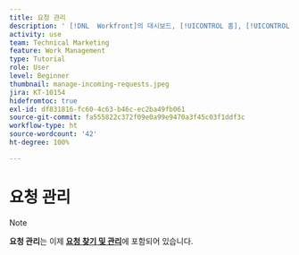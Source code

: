 ```yaml
---
title: 요청 관리
description: ' [!DNL  Workfront]의 대시보드, [!UICONTROL 홈], [!UICONTROL 요청] 영역 또는 [!UICONTROL 팀] 페이지를 사용하여 제출된 요청을 찾는 방법에 대해 알아봅니다.'
activity: use
team: Technical Marketing
feature: Work Management
type: Tutorial
role: User
level: Beginner
thumbnail: manage-incoming-requests.jpeg
jira: KT-10154
hidefromtoc: true
exl-id: df831816-fc60-4c63-b46c-ec2ba49fb061
source-git-commit: fa555822c372f09e0a99e9470a3f45c03f1ddf3c
workflow-type: ht
source-wordcount: '42'
ht-degree: 100%

---
```


# 요청 관리

>[!NOTE]
>
>**요청 관리**&#x200B;는 이제 **[요청 찾기 및 관리](https://experienceleague.adobe.com/docs/workfront-learn/tutorials-workfront/manage-work/issues-requests/find-requests.html)**&#x200B;에 포함되어 있습니다.

